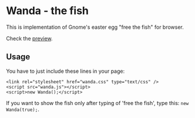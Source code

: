 # Wanda - the fish

This is implementation of Gnome's easter egg "free the fish" for browser.

Check the [preview](http://htmlpreview.github.com/?https://github.com/horejsek/wanda-html/blob/master/example.html).

## Usage

You have to just include these lines in your page:

    <link rel="stylesheet" href="wanda.css" type="text/css" />
    <script src="wanda.js"></script>
    <script>new Wanda();</script>

If you want to show the fish only after typing of 'free the fish', type this: `new Wanda(true);`.
